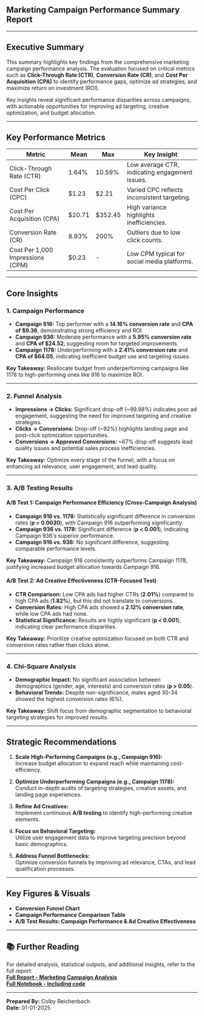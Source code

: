 ## **Marketing Campaign Performance Summary Report**  

---

## **Executive Summary**

This summary highlights key findings from the comprehensive marketing campaign performance analysis. The evaluation focused on critical metrics such as **Click-Through Rate (CTR)**, **Conversion Rate (CR)**, and **Cost Per Acquisition (CPA)** to identify performance gaps, optimize ad strategies, and maximize return on investment (ROI).

Key insights reveal significant performance disparities across campaigns, with actionable opportunities for improving ad targeting, creative optimization, and budget allocation.

---

## **Key Performance Metrics**

| **Metric**               | **Mean**     | **Max**      | **Key Insight**                                |
|--------------------------|--------------|--------------|------------------------------------------------|
| Click-Through Rate (CTR) | 1.64%        | 10.59%       | Low average CTR, indicating engagement issues. |
| Cost Per Click (CPC)     | $1.23        | $2.21        | Varied CPC reflects inconsistent targeting.    |
| Cost Per Acquisition (CPA)| $20.71      | $352.45      | High variance highlights inefficiencies.       |
| Conversion Rate (CR)     | 8.93%        | 200%         | Outliers due to low click counts.              |
| Cost Per 1,000 Impressions (CPM) | $0.23 | -           | Low CPM typical for social media platforms.    |

---

## **Core Insights**

### **1. Campaign Performance**

- **Campaign 916:** Top performer with a **14.16% conversion rate** and **CPA of $9.36**, demonstrating strong efficiency and ROI.
- **Campaign 936:** Moderate performance with a **5.95% conversion rate** and **CPA of $24.52**, suggesting room for targeted improvements.
- **Campaign 1178:** Underperforming with a **2.41% conversion rate** and **CPA of $64.05**, indicating inefficient budget use and targeting issues.

**Key Takeaway:**
Reallocate budget from underperforming campaigns like 1178 to high-performing ones like 916 to maximize ROI.

---

### **2. Funnel Analysis**

- **Impressions → Clicks:** Significant drop-off (~99.98%) indicates poor ad engagement, suggesting the need for improved targeting and creative strategies.
- **Clicks → Conversions:** Drop-off (~92%) highlights landing page and post-click optimization opportunities.
- **Conversions → Approved Conversions:** ~67% drop-off suggests lead quality issues and potential sales process inefficiencies.

**Key Takeaway:**
Optimize every stage of the funnel, with a focus on enhancing ad relevance, user engagement, and lead quality.

---

### **3. A/B Testing Results**

#### **A/B Test 1: Campaign Performance Efficiency (Cross-Campaign Analysis)**

- **Campaign 916 vs. 1178:** Statistically significant difference in conversion rates (**p = 0.0030**), with Campaign 916 outperforming significantly.
- **Campaign 936 vs. 1178:** Significant difference (**p < 0.001**), indicating Campaign 936's superior performance.
- **Campaign 916 vs. 936:** No significant difference, suggesting comparable performance levels.

**Key Takeaway:**
Campaign 916 consistently outperforms Campaign 1178, justifying increased budget allocation towards Campaign 916.

#### **A/B Test 2: Ad Creative Effectiveness (CTR-Focused Test)**

- **CTR Comparison:** Low CPA ads had higher CTRs (**2.01%**) compared to high CPA ads (**1.82%**), but this did not translate to conversions.
- **Conversion Rates:** High CPA ads showed a **2.12% conversion rate**, while low CPA ads had none.
- **Statistical Significance:** Results are highly significant (**p < 0.001**), indicating clear performance disparities.

**Key Takeaway:**
Prioritize creative optimization focused on both CTR and conversion rates rather than clicks alone.

---

### **4. Chi-Square Analysis**

- **Demographic Impact:** No significant association between demographics (gender, age, interests) and conversion rates (**p > 0.05**).
- **Behavioral Trends:** Despite non-significance, males aged 30-34 showed the highest conversion rates (6%).

**Key Takeaway:**
Shift focus from demographic segmentation to behavioral targeting strategies for improved results.

---

## **Strategic Recommendations**

1. **Scale High-Performing Campaigns (e.g., Campaign 916):**  
   Increase budget allocation to expand reach while maintaining cost-efficiency.

2. **Optimize Underperforming Campaigns (e.g., Campaign 1178):**  
   Conduct in-depth audits of targeting strategies, creative assets, and landing page experiences.

3. **Refine Ad Creatives:**  
   Implement continuous **A/B testing** to identify high-performing creative elements.

4. **Focus on Behavioral Targeting:**  
   Utilize user engagement data to improve targeting precision beyond basic demographics.

5. **Address Funnel Bottlenecks:**  
   Optimize conversion funnels by improving ad relevance, CTAs, and lead qualification processes.

---

## **Key Figures & Visuals**

- **Conversion Funnel Chart**  
- **Campaign Performance Comparison Table**  
- **A/B Test Results: Campaign Performance & Ad Creative Effectiveness**

---

## 📚 **Further Reading**

For detailed analysis, statistical outputs, and additional insights, refer to the full report:  
**[Full Report - Marketing Campaign Analysis](/report.md)**  
**[Full Notebook - including code](/notebooks/Final_Notebook.ipynb)**

---

**Prepared By:** Colby Reichenbach  
**Date:** 01-01-2025
